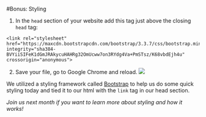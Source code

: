 #Bonus: Styling

1. In the `head` section of your website add this tag just above the closing `head` tag:
```
<link rel="stylesheet" href="https://maxcdn.bootstrapcdn.com/bootstrap/3.3.7/css/bootstrap.min.css" integrity="sha384-BVYiiSIFeK1dGmJRAkycuHAHRg32OmUcww7on3RYdg4Va+PmSTsz/K68vbdEjh4u" crossorigin="anonymous">
```

2. Save your file, go to Google Chrome and reload.
![](https://media.giphy.com/media/12QipzuBuU90Gs/giphy.gif)
    
    
We utilized a styling framework called [Bootstrap](http://getbootstrap.com/) to help us do some quick styling today and tied it to our html with the `link` tag in our head section.  

_Join us next month if you want to learn more about styling and how it works!_